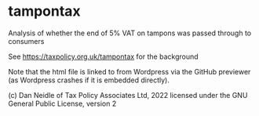 # tampontax
Analysis of whether the end of 5% VAT on tampons was passed through to consumers

See https://taxpolicy.org.uk/tampontax for the background

Note that the html file is linked to from Wordpress via the GitHub previewer (as Wordpress crashes if it is embedded directly). 

(c) Dan Neidle of Tax Policy Associates Ltd, 2022
licensed under the GNU General Public License, version 2

